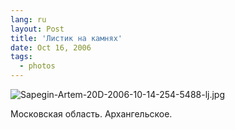 ```yaml
---
lang: ru
layout: Post
title: 'Листик на камнях'
date: Oct 16, 2006
tags:
  - photos
---
```


![Sapegin-Artem-20D-2006-10-14-254-5488-lj.jpg](upload://Sapegin-Artem-20D-2006-10-14-254-5488-lj.jpg)

Московская область. Архангельское.
